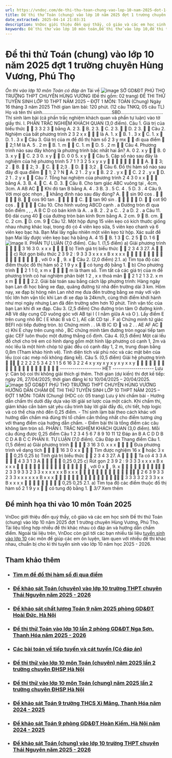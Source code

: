 ```yaml
---
url: https://vndoc.com/de-thi-thu-toan-chung-vao-lop-10-nam-2025-dot-1-truong-chuyen-hung-vuong-phu-tho-340086
title: Đề thi thử Toán (chung) vào lớp 10 năm 2025 đợt 1 trường chuyên Hùng Vương, Phú Thọ - Ôn thi vào lớp 10 môn Toán có đáp án - VnDoc.com
date_extracted: 2025-04-14 21:03:31
description: VnDoc giới thiệu đến quý thầy, cô giáo và các em học sinh lớp 9 Đề thi thử Toán (chung) vào lớp 10 năm 2025 đợt 1 trường chuyên Hùng Vương, Phú Thọ.
keywords: Đề thi thử vào lớp 10 môn toán,Đề thi thử vào lớp 10,đề thi tuyển sinh lớp 10 môn toán,đề thi toán vào 10,đề toán tuyển toán lớp 10 năm 2025,đề thi tuyển toán vào lớp 10 môn toán,đề toán thi vào lớp 10,đề thi vào lớp 10 môn toán,đề toán thi vào 10,đề tuyển toán lớp 10 môn toán 2025,đề thi tuyển toán lớp 10 môn toán 2025,Đề minh họa tuyển sinh vào lớp 10 môn Toán
---
```


# Đề thi thử Toán \(chung\) vào lớp 10 năm 2025 đợt 1 trường chuyên Hùng Vương, Phú Thọ
 _Ôn thi vào lớp 10 môn Toán có đáp án_
Tải về
![image](https://i.vdoc.vn/data/pdf/2025/04/03/de-thi-thu-toan-chung-vao-lop-10-nam-2025-dot-1-truong-chuyen-hung-vuong-phu-tho/bg1.png)
SỞ GD&ĐT PHÚ THỌ
TRƯỜNG THPT CHUYÊN
HÙNG VƯƠNG
\(Đề thi gồm: 02 trang\)
ĐỀ THI THỬ TUYỂN SINH LỚP 10 THPT NĂM 2025 – ĐỢT 1
MÔN: TOÁN \(Chung\)
Ngày 16 tháng 3 năm 2025
Thời gian làm bài: 120 phút.
\(12 câu TNKQ, 05 câu TL\)
Họ và tên thí sinh………………………………………………SBD……………………………
Thí sinh làm bài \(cả phần trắc nghiệm khách quan và phần tự luận\) vào tờ giấy thi.
I. PHẦN TRẮC NGHIỆM KHÁCH QUAN \(3,0 điểm\).
Câu 1. Giá trị của biểu thức 
 
3
3
2 3
 bằng 
A.
2 3.
 B. 
2 3.
 C.
2 3.
  D.
2 3.
 
Câu 2. Nghiệm của bất phương trình 
2 3 2
x x
  
là
A.
1.
x

B. 
1
.
3
x

C.
1.
x

D. 
1
.
3
x

Câu 3.
Giá trị của 
m
để đồ thị hàm số
2 3
y mx
 
đi qua điểm


2;1
M
là
A.
5
.
2
m

B. 
1.
m
 
C.
1.
m

D.
5
.
2
m
 
Câu 4. Phương trình nào sau đây không là phương trình bậc nhất hai ẩn?
A.
0 2.
x y
 
B. 
0 3.
x y
 
C.
2 3 0.
x y
 
D.
0 0 5.
x y
 
Câu 5. Cặp số nào sau đây là nghiệm của hệ phương trình 
5 7 1
?
3 2 5
x y
x y
  


  

A.


3; 2 .

B. 


2; 3 .

C.


2;3 .

D.


3;2 .

Câu 6. Đồ thị hàm số nào sau đây đi qua điểm


1; 2 ?
N 
A.
2
1
.
2
y x

B. 
2
2 .
y x
  C.
2
2 .
y x
 D. 
2
1
.
2
y x
 
Câu 7. Tổng hai nghiệm của phương trình 
2
4 3 0
x x
  
bằng
A.
3.
B. 
4.

C.
4.
D. 
3.

Câu 8. Cho tam giác 
ABC
vuông tại
, 4cm, 3cm.
A AB AC
 
Khi đó
tan
B
bằng
A.
4
.
3
B. 
3
.
5
C.
4
.
5
D. 
3
.
4
Câu 9. Với mọi góc nhọn 
,

khẳng định nào sau đây đúng?
A.


sin 90 cos .
 
  
B. 


cos 90 tan .
 
  
C.


tan 90 sin .
 
  
D. 


cot 90 cos .
 
  
Câu 10. Cho hình vuông 
ABCD
cạnh
.
a
Đường tròn đi qua bốn điểm
, , ,
A B C D
có bán kính là
A.
.
a
B. 
2
.
2
a
C.
.
2
a
D. 
2 .
a
Câu 11. Độ dài cung 
40

của đường tròn bán kính
9cm
bằng
A.
2
cm.
9

B. 
cm.

C.
2 cm.

D. 
cm.
9

Câu 12\. Một hộp đựng 
15
viên kẹo có kích thước giống nhau nhưng khác loại, trong đó có
4
viên kẹo sữa,
5
viên kẹo chanh và
6
viên kẹo bạc hà. Bạn Mai lấy ngẫu nhiên một viên kẹo từ hộp. Xác suất để bạn Mai
lấy được viên kẹo bạc hà bằng
A.
4
15

B. 
1
3

C.
2
5

D. 
1
6

![image](https://i.vdoc.vn/data/pdf/2025/04/03/de-thi-thu-toan-chung-vao-lop-10-nam-2025-dot-1-truong-chuyen-hung-vuong-phu-tho/bg2.png)
II. PHẦN TỰ LUẬN \(7,0 điểm\).
Câu 1. \(1,5 điểm\)
a\) Giải phương trình 




3 16 3 0.
x x x
   
b\) Tính giá trị biểu thức 
 
2
3
4 3 27.
A
   
c\) Rút gọn biểu thức 
2 3 9 2
:
9
3 3 3
x x x x
B
x
x x x
 
 
  
 
 

  
 
, với
0
x

,
9.
x

Câu 2. \(2,0 điểm\)
2.1. a\) Tìm tọa độ các điểm thuộc đồ thị hàm số 
2
1
9
y x
 
có tung độ bằng
1.

b\) Cho phương trình


2
1 1 0,
x m x
   
m
là tham số. Tìm tất cả các giá trị của
m
để phương trình
có hai nghiệm phân biệt
1 2
,
x x
thoả mãn


2
1 2
1 3 2.
x m x m
   
2.2. Giải bài toán sau bằng cách lập phương trình:
Hàng ngày bạn Lan đi học bằng xe đạp, quãng đường từ nhà đến trường dài
3 km.
Hôm nay, xe đạp
bị hỏng nên Lan nhờ mẹ đưa đến trường bằng xe máy với vận tốc lớn hơn vận tốc khi Lan đi xe đạp là
24km/h,
cùng thời điểm khởi hành như mọi ngày nhưng Lan đã đến trường sớm hơn
10
phút. Tính vận
tốc của bạn Lan khi đi xe đạp.
Câu 3. \(2,5 điểm\) Cho đường tròn tâm 
O
đường kính
.
AB
Vẽ dây cung
CD
vuông góc với
AB
tại
I
\(
I
nằm giữa
A
và
O
\). Lấy điểm
E
trên cung nhỏ
BC
\(
E
khác
B
và
C
\),
AE
cắt
CD
tại
.
F
a\) Chứng minh tứ giác 
BEFI
nội tiếp đường tròn.
b\) Chứng minh
. .
IA IB IC ID

và
2
. .
AE AF AC

c\) Khi 
E
chạy trên cung nhỏ
,
BC
chứng minh tâm đường tròn ngoại tiếp tam giác
CEF
luôn thuộc một
đường thẳng cố định.
Câu 4. \(0,5 điểm\) Một cái lều đồ chơi cho trẻ em có hình dạng gồm một hình lập phương có cạnh 
1, 2m
và nóc lều là một hình chóp tứ giác đều có cạnh đáy
1, 2 m,
trung đoạn bằng
0,8m
\(Tham khảo hình vẽ\).
Tính diện tích vải phủ nóc và các mặt bên của lều \(coi các mép nối không đáng kể\).
Câu 5. \(0,5 điểm\) Giải hệ phương trình 
  
2 2
2
2 5 3 4 2 1 1
5 6 16 3 2 2 4
x y xy x y x y
x y x x y

       


      


\-------------------- HẾT --------------------
Lưu ý:  Cán bộ coi thi không giải thích gì thêm.
Thời gian \(dự kiến\) thi đợt kế tiếp: ngày 26, 27/04/2025; thời gian đăng kí từ 10/04/2025 – 20/04/2025. 
![image](https://i.vdoc.vn/data/pdf/2025/04/03/de-thi-thu-toan-chung-vao-lop-10-nam-2025-dot-1-truong-chuyen-hung-vuong-phu-tho/bg3.png)
SỞ GD&ĐT PHÚ THỌ
TRƯỜNG THPT CHUYÊN
HÙNG VƯƠNG
HƯỚNG DẪN CHẤM
ĐỀ THI THỬ TUYỂN SINH LỚP 10 THPT NĂM 2025 – ĐỢT 1
MÔN: TOÁN \(Chung\)
\(HDC có: 05 trang\)
Lưu ý khi chấm bài
\- Hướng dẫn chấm thi dưới đây dựa vào lời giải sơ lược của một cách. Khi chấm thi, giám khảo cần bám
sát yêu cầu trình bày lời giải đầy đủ, chi tiết, hợp logic và có thể chia nhỏ đến 0,25 điểm.
\- Thí sinh làm bài theo cách khác với hướng dẫn chấm mà đúng thì tổ chấm cần thống nhất cho điểm tương
ứng với thang điểm của hướng dẫn chấm.
\- Điểm bài thi là tổng điểm các câu không làm tròn số.
PHẦN I. TRẮC NGHIỆM KHÁCH QUAN \(3,0 điểm\).
Mỗi câu đúng được 0,25 điểm
Câu  1  2  3  4  5  6  7  8  9  10  11  12
Đáp án  B  A  C  D  D  B  C  D  A  B C  C 
PHẦN II. TỰ LUẬN \(7,0 điểm\).
Câu  Đáp án
Thang
điểm
Câu 1.
\(1,5 điểm\)
a\) Giải phương trình




3 16 3 0.
x x x
   
Đưa phương trình về dạng tích




16 3 0
x x
  
Tìm được nghiệm
16
x

hoặc
3
x
 
0,25
0,25
b\) Tính giá trị biểu thức
 
2
3
4 3 27.
A
   
Ta có
4 3 3
A
  
4 3 3 1 3
A     
0,25
0,25
c\) Rút gọn
2 3 9 2
:
9
3 3 3
x x x x
B
x
x x x
 
 
  
 
 

  
 
, với
0
x

,
9.
x



 


  
2 3 3 9 3
3
2
3 3
x x x x x
x
B
x
x x
    

 

 
  
2 6 3 9 3 3
2
3 3
x x x x x x
B
x
x x
     
 

 


  
3 3
3 3
2 2
3 3
x
x
B
x x
x x


  
 
 
0,25
0,25
2.1. a\) Tìm tọa độ các điểm thuộc đồ thị hàm số
2
1
9
y x
 
có tung độ
bằng
1.

 _3/7_ Xem thêm
## Đề minh họa thi vào 10 môn Toán 2025
VnDoc giới thiệu đến quý thầy, cô giáo và các em học sinh Đề thi thử Toán \(chung\) vào lớp 10 năm 2025 đợt 1 trường chuyên Hùng Vương, Phú Thọ. Tài liệu tổng hợp nhiều đề thi khác nhau có đáp án và hướng dẫn chấm điểm.
Ngoài tài liệu trên, VnDoc còn gửi tới các bạn nhiều tài liệu [tuyển sinh vào lớp 10](<https://vndoc.com/luyen-thi-vao-lop10>) các môn để giúp các em ôn luyện, làm quen với nhiều đề thi khác nhau, chuẩn bị cho kì thi tuyển sinh vào lớp 10 năm học 2025 - 2026.
## Tham khảo thêm
  * ### [Tìm m để đồ thị hàm số đi qua điểm](</tim-m-de-do-thi-ham-so-di-qua-diem-200907> "Tìm m để đồ thị hàm số đi qua điểm")
  * ### [Đề khảo sát Toán \(chuyên\) vào lớp 10 trường THPT chuyên Thái Nguyên năm 2025 - 2026](</de-khao-sat-toan-chuyen-vao-lop-10-truong-thpt-chuyen-thai-nguyen-nam-2025-2026-340762> "Đề khảo sát Toán \(chuyên\) vào lớp 10 trường THPT chuyên Thái Nguyên năm 2025 - 2026")
  * ### [Đề khảo sát chất lượng Toán 9 năm 2025 phòng GD&ĐT Hoài Đức, Hà Nội](</de-khao-sat-chat-luong-toan-9-nam-2025-phong-gd-dt-hoai-duc-ha-noi-340061> "Đề khảo sát chất lượng Toán 9 năm 2025 phòng GD&ĐT Hoài Đức, Hà Nội")
  * ### [Đề thi thử Toán vào lớp 10 lần 2 phòng GD&ĐT Nga Sơn, Thanh Hóa năm 2025 - 2026](</de-thi-thu-toan-vao-lop-10-lan-2-phong-gd-dt-nga-son-thanh-hoa-nam-2025-2026-340077> "Đề thi thử Toán vào lớp 10 lần 2 phòng GD&ĐT Nga Sơn, Thanh Hóa năm 2025 - 2026")
  * ### [Các bài toán về tiếp tuyến và cát tuyến \(Có đáp án\)](</cac-bai-toan-ve-tiep-tuyen-va-cat-tuyen-co-dap-an-195252> "Các bài toán về tiếp tuyến và cát tuyến \(Có đáp án\)")
  * ### [Đề thi thử vào lớp 10 môn Toán \(chuyên\) năm 2025 lần 2 trường chuyên ĐHSP Hà Nội](</de-thi-thu-vao-lop-10-mon-toan-chuyen-nam-2025-lan-2-truong-chuyen-dhsp-ha-noi-340866> "Đề thi thử vào lớp 10 môn Toán \(chuyên\) năm 2025 lần 2 trường chuyên ĐHSP Hà Nội")
  * ### [Đề thi thử vào lớp 10 môn Toán \(chung\) năm 2025 lần 2 trường chuyên ĐHSP Hà Nội](</de-thi-thu-vao-lop-10-mon-toan-chung-nam-2025-lan-2-truong-chuyen-dhsp-ha-noi-340863> "Đề thi thử vào lớp 10 môn Toán \(chung\) năm 2025 lần 2 trường chuyên ĐHSP Hà Nội")
  * ### [Đề khảo sát Toán 9 trường THCS Xi Măng, Thanh Hóa năm 2024 - 2025](</de-khao-sat-toan-9-truong-thcs-xi-mang-thanh-hoa-nam-2024-2025-340065> "Đề khảo sát Toán 9 trường THCS Xi Măng, Thanh Hóa năm 2024 - 2025")
  * ### [Đề khảo sát Toán 9 phòng GD&ĐT Hoàn Kiếm, Hà Nội năm 2024 - 2025](</de-khao-sat-toan-9-phong-gd-dt-hoan-kiem-ha-noi-nam-2024-2025-340067> "Đề khảo sát Toán 9 phòng GD&ĐT Hoàn Kiếm, Hà Nội năm 2024 - 2025")
  * ### [Đề khảo sát Toán \(chung\) vào lớp 10 trường THPT chuyên Thái Nguyên năm 2025 - 2026](</de-khao-sat-toan-chung-vao-lop-10-truong-thpt-chuyen-thai-nguyen-nam-2025-2026-340761> "Đề khảo sát Toán \(chung\) vào lớp 10 trường THPT chuyên Thái Nguyên năm 2025 - 2026")

